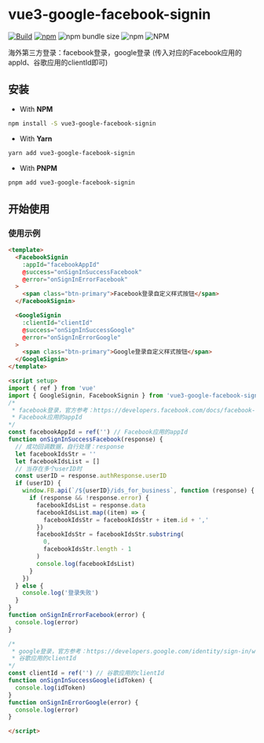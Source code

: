 # vue3-google-facebook-signin

[![Build](https://github.com/gjincai/vue3-google-facebook-signin/actions/workflows/build.yaml/badge.svg)](https://github.com/gjincai/vue3-google-facebook-signin/actions/workflows/build.yaml) [![npm](https://img.shields.io/npm/v/vue3-google-facebook-signin)](https://www.npmjs.com/package/vue3-google-facebook-signin) ![npm bundle size](https://img.shields.io/bundlephobia/minzip/vue3-google-facebook-signin) ![npm](https://img.shields.io/npm/dw/vue3-google-facebook-signin) ![NPM](https://img.shields.io/npm/l/vue3-google-facebook-signin)

海外第三方登录：facebook登录，google登录
(传入对应的Facebook应用的appId、谷歌应用的clientId即可)

## 安装

- With **NPM**

```bash
npm install -S vue3-google-facebook-signin
```

- With **Yarn**

```bash
yarn add vue3-google-facebook-signin
```

- With **PNPM**

```bash
pnpm add vue3-google-facebook-signin
```

## 开始使用

### 使用示例

```html
<template>
  <FacebookSignin 
    :appId="facebookAppId" 
    @success="onSignInSuccessFacebook"
    @error="onSignInErrorFacebook"
  >
    <span class="btn-primary">Facebook登录自定义样式按钮</span>
  </FacebookSignin>

  <GoogleSignin
    :clientId="clientId"
    @success="onSignInSuccessGoogle"
    @error="onSignInErrorGoogle"
  >
    <span class="btn-primary">Google登录自定义样式按钮</span>
  </GoogleSignin>
</template>
```

```html
<script setup>
import { ref } from 'vue'
import { GoogleSignin, FacebookSignin } from 'vue3-google-facebook-signin'
/*
 * facebook登录，官方参考：https://developers.facebook.com/docs/facebook-login/web?locale=zh_CN
 * Facebook应用的appId
*/
const facebookAppId = ref('') // Facebook应用的appId
function onSignInSuccessFacebook(response) {
  // 成功回调数据，自行处理：response
  let facebookIdsStr = ''
  let facebookIdsList = []
  // 当存在多个userID时
  const userID = response.authResponse.userID
  if (userID) {
    window.FB.api(`/${userID}/ids_for_business`, function (response) {
      if (response && !response.error) {
        facebookIdsList = response.data
        facebookIdsList.map((item) => {
          facebookIdsStr = facebookIdsStr + item.id + ','
        })
        facebookIdsStr = facebookIdsStr.substring(
          0,
          facebookIdsStr.length - 1
        )
        console.log(facebookIdsList)
      }
    })
  } else {
    console.log('登录失败')
  }
}
function onSignInErrorFacebook(error) {
  console.log(error)
}

/*
 * google登录，官方参考：https://developers.google.com/identity/sign-in/web/reference?hl=zh-cn#googleusergetauthresponseincludeauthorizationdata
 * 谷歌应用的clientId
*/
const clientId = ref('') // 谷歌应用的clientId
function onSignInSuccessGoogle(idToken) {
  console.log(idToken)
}
function onSignInErrorGoogle(error) {
  console.log(error)
}

</script>
```
